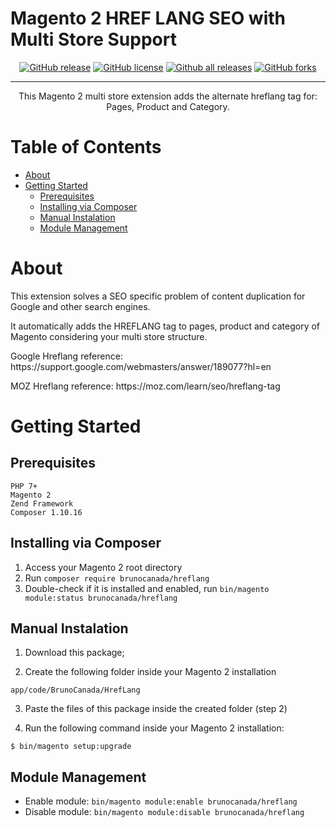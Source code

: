 # Magento 2 HREF LANG SEO with Multi Store Support

<div align="center">

[![GitHub release](https://img.shields.io/github/v/release/bruno-canada/magento2-hrefLang)](https://GitHub.com/bruno-canada/magento2-hrefLang/releases/) [![GitHub license](https://img.shields.io/github/license/bruno-canada/magento2-hrefLang)](https://github.com/bruno-canada/magento2-hrefLang/blob/master/LICENSE) [![Github all releases](https://img.shields.io/github/downloads/bruno-canada/magento2-hrefLang/total)](https://github.com/bruno-canada/magento2-hrefLang/releases/) [![GitHub forks](https://img.shields.io/github/forks/bruno-canada/magento2-hrefLang.svg?style=social&label=Fork&maxAge=2592000)](https://github.com/bruno-canada/magento2-hrefLang/network)

</div>

---

<p align="center"> This Magento 2 multi store extension adds the alternate hreflang tag for: Pages, Product and Category.
    <br>
</p>

# Table of Contents

- [About](#about)
- [Getting Started](#getting_started)
    - [Prerequisites](#prerequisites)
    - [Installing via Composer](#viacomposer)
    - [Manual Instalation](#manualinstallation)
    - [Module Management](#modulemanagement)

# About <a name = "about"></a>

<p>This extension solves a SEO specific problem of content duplication for Google and other search engines.</p>

<p>It automatically adds the HREFLANG tag to pages, product and category of Magento considering your multi store structure.</p>

<p>Google Hreflang reference: https://support.google.com/webmasters/answer/189077?hl=en</p>
<p>MOZ Hreflang reference: https://moz.com/learn/seo/hreflang-tag</p>

# Getting Started <a name = "getting_started"></a>

## Prerequisites <a name = "prerequisites"></a>

```
PHP 7+
Magento 2
Zend Framework
Composer 1.10.16
```

## Installing via Composer <a name = "viacomposer"></a>

1. Access your Magento 2 root directory
2. Run `composer require brunocanada/hreflang`
3. Double-check if it is installed and enabled, run `bin/magento module:status brunocanada/hreflang`

## Manual Instalation <a name = "manualinstallation"></a>

1) Download this package;

2) Create the following folder inside your Magento 2 installation

```
app/code/BrunoCanada/HrefLang
```

3) Paste the files of this package inside the created folder (step 2)

4) Run the following command inside your Magento 2 installation:

```
$ bin/magento setup:upgrade
```

## Module Management <a name = "modulemanagement"></a>

- Enable module: `bin/magento module:enable brunocanada/hreflang`
- Disable module: `bin/magento module:disable brunocanada/hreflang`
